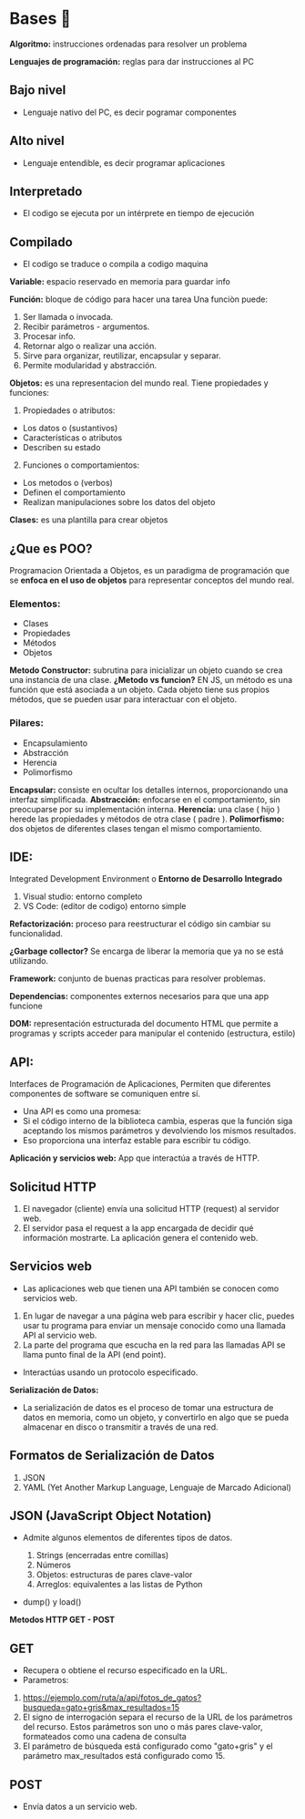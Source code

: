 # Bases 🤘

**Algoritmo:** instrucciones ordenadas para resolver un problema

**Lenguajes de programación:** reglas para dar instrucciones al PC
 ## Bajo nivel
 - Lenguaje nativo del PC, es decir pogramar componentes
 ## Alto nivel
 - Lenguaje entendible, es decir programar aplicaciones
 ## Interpretado
 - El codigo se ejecuta por un intérprete en tiempo de ejecución
 ## Compilado
 - El codigo se traduce o compila a codigo maquina

**Variable:** espacio reservado en memoria para guardar info

**Función:** bloque de código para hacer una tarea
Una funciòn puede:
 1. Ser llamada o invocada.
 2. Recibir parámetros - argumentos.
 3. Procesar info.
 4. Retornar algo o realizar una acción.
 5. Sirve para organizar, reutilizar, encapsular y separar.
 6. Permite modularidad y abstracción.

**Objetos:** es una representacion del mundo real.
Tiene propiedades y funciones:
 1. Propiedades o atributos: 
  - Los datos o (sustantivos)
  - Características o atributos
  - Describen su estado
 2. Funciones o comportamientos: 
  - Los metodos o (verbos)
  - Definen el comportamiento
  - Realizan manipulaciones sobre los datos del objeto

**Clases:** es una plantilla para crear objetos

## ¿Que es POO?
 Programacion Orientada a Objetos, es un paradigma de programación que se **enfoca en el uso de objetos** para representar conceptos del mundo real.
 
 ### Elementos:
  - Clases
  - Propiedades
  - Métodos
  - Objetos
 
  **Metodo Constructor:** subrutina para inicializar un objeto cuando se crea una instancia de una clase. 
  **¿Metodo vs funcion?** EN JS, un método es una función que está asociada a un objeto. Cada objeto tiene sus propios métodos, que se pueden usar para interactuar con el objeto.
 
 ### Pilares:
  - Encapsulamiento
  - Abstracción
  - Herencia
  - Polimorfismo
 
  **Encapsular:** consiste en ocultar los detalles internos, proporcionando una interfaz simplificada.
  **Abstracción:** enfocarse en el comportamiento, sin preocuparse por su implementación interna.
  **Herencia:** una clase ( hijo ) herede las propiedades y métodos de otra clase ( padre ).
  **Polimorfismo:** dos objetos de diferentes clases tengan el mismo comportamiento.

## IDE:
 Integrated Development Environment o **Entorno de Desarrollo Integrado**
 1. Visual studio: entorno completo
 2. VS Code: (editor de codigo) entorno simple

**Refactorización:** proceso para reestructurar el código sin cambiar su funcionalidad.

**¿Garbage collector?** Se encarga de liberar la memoria que ya no se está utilizando.

**Framework:** conjunto de buenas practicas para resolver problemas.

**Dependencias:** componentes externos necesarios para que una app funcione

**DOM:** representación estructurada del documento HTML que permite a programas y scripts acceder para manipular el contenido (estructura, estilo)

## API:
 Interfaces de Programación de Aplicaciones, Permiten que diferentes componentes de software se comuniquen entre sí. 

 - Una API es como una promesa:
 - Si el código interno de la biblioteca cambia, esperas que la función siga aceptando los mismos parámetros y devolviendo los mismos resultados. 
 - Eso proporciona una interfaz estable para escribir tu código. 

**Aplicación y servicios web:** App que interactúa a través de HTTP. 

## Solicitud HTTP
1. El navegador (cliente) envía una solicitud HTTP (request) al servidor web. 
2. El servidor pasa el request a la app encargada de decidir qué información mostrarte. 
    La aplicación genera el contenido web.
## Servicios web 
- Las aplicaciones web que tienen una API también se conocen como servicios web. 
1. En lugar de navegar a una página web para escribir y hacer clic, puedes usar tu programa para enviar un mensaje conocido como una llamada API al servicio web.
2. La parte del programa que escucha en la red para las llamadas API se llama punto final de la API (end point).
- Interactúas usando un protocolo especificado.


**Serialización de Datos:**
- La serialización de datos es el proceso de tomar una estructura de datos en memoria, como un objeto, y convertirlo en algo que se pueda almacenar en disco o transmitir a través de una red. 

## Formatos de Serialización de Datos
1. JSON
2. YAML (Yet Another Markup Language, Lenguaje de Marcado Adicional)

## JSON (JavaScript Object Notation)
- Admite algunos elementos de diferentes tipos de datos.
    1. Strings (encerradas entre comillas)
    2. Números
    3. Objetos: estructuras de pares clave-valor
    4. Arreglos: equivalentes a las listas de Python

- dump() y load() 

**Metodos HTTP GET - POST**
## GET
- Recupera o obtiene el recurso especificado en la URL. 
- Parametros:
1. https://ejemplo.com/ruta/a/api/fotos_de_gatos?busqueda=gato+gris&max_resultados=15
2. El signo de interrogación separa el recurso de la URL de los parámetros del recurso. Estos parámetros son uno o más pares clave-valor, formateados como una cadena de consulta
3. El parámetro de búsqueda está configurado como "gato+gris" y el parámetro max_resultados está configurado como 15.

## POST
- Envía datos a un servicio web. 
